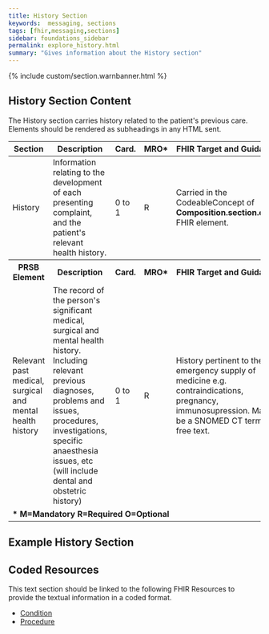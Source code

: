 ```yaml
---
title: History Section
keywords:  messaging, sections
tags: [fhir,messaging,sections]
sidebar: foundations_sidebar
permalink: explore_history.html
summary: "Gives information about the History section"
---
```


{% include custom/section.warnbanner.html %}

## History Section Content ##
The History section carries history related to the patient's previous care. Elements should be rendered as subheadings in any HTML sent.

<table style="width:100%;max-width: 100%;">
	<thead>
		<tr>
			<th width="15%">Section</th>
			<th width="35%">Description</th>
			<th width="5%">Card.</th>
			<th width="5%">MRO*</th>
			<th width="40%">FHIR Target and Guidance</th>
		</tr>
	</thead>
<tbody>
  <tr>
   <td>History</td>
   <td>Information relating to the development of each presenting complaint, and the patient's relevant health history.</td>
   <td>0 to 1</td>
   <td>R</td>
	<td>Carried in the CodeableConcept of <b>Composition.section.code</b> FHIR element.</td>
  </tr>
		<tr>
			<th>PRSB Element</th>
			<th>Description</th>
			<th>Card.</th>
			<th>MRO*</th>
			<th>FHIR Target and Guidance</th>		
		</tr>
  <tr>
   <td>Relevant past medical, surgical and mental health history</td>
   <td>The record of the person's significant medical, surgical and mental health history. Including relevant previous diagnoses, problems and issues, procedures, investigations, specific anaesthesia issues, etc (will include dental and obstetric history)</td>
   <td>0 to 1</td>
   <td>R</td>
   <td>History pertinent to the emergency supply of medicine e.g. contraindications, pregnancy, immunosupression. May be a SNOMED CT term or free text.</td>
  </tr>
		<tr>
		<td colspan="5"><b>* M=Mandatory R=Required O=Optional</b></td>
		</tr>
 </tbody>
</table>


##  Example History Section ##

<script src="https://gist.github.com/IOPS-DEV/5b124a0f1388bec20e062d944a80ce1d.js"></script>

## Coded Resources ##

This text section should be linked to the following FHIR Resources to provide the textual information in a coded format.

- [Condition](build_conditions.html)
- [Procedure](build_procedures.html)





